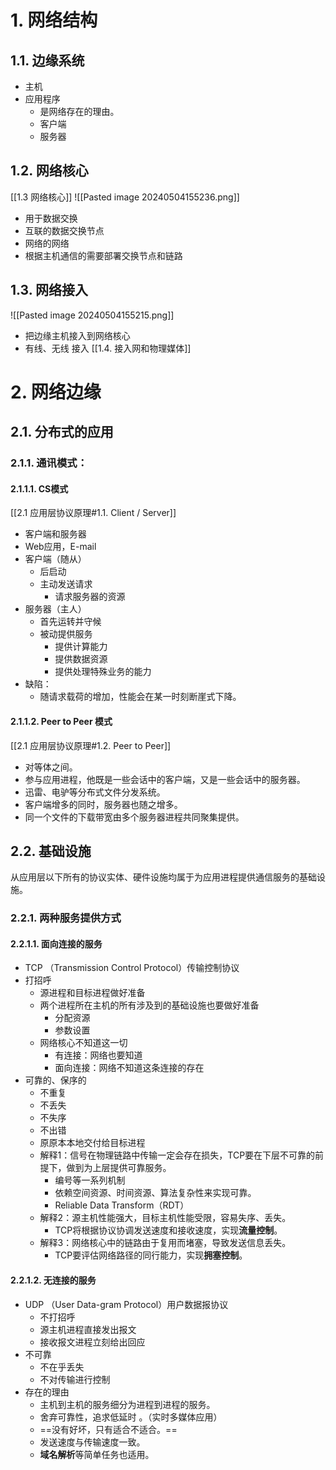 # 1. 网络结构
## 1.1. 边缘系统
- 主机
- 应用程序
	- 是网络存在的理由。
	- 客户端
	- 服务器
## 1.2. 网络核心
[[1.3 网络核心]]
![[Pasted image 20240504155236.png]]
- 用于数据交换
- 互联的数据交换节点
- 网络的网络
- 根据主机通信的需要部署交换节点和链路
## 1.3. 网络接入
![[Pasted image 20240504155215.png]]
- 把边缘主机接入到网络核心
- 有线、无线 接入
[[1.4. 接入网和物理媒体]]
# 2. 网络边缘
## 2.1. 分布式的应用
### 2.1.1. 通讯模式：
#### 2.1.1.1. CS模式
[[2.1 应用层协议原理#1.1. Client / Server]]
- 客户端和服务器
- Web应用，E-mail
- 客户端（随从）
	- 后启动
	- 主动发送请求
		- 请求服务器的资源
- 服务器（主人）
	- 首先运转并守候
	- 被动提供服务
		- 提供计算能力
		- 提供数据资源
		- 提供处理特殊业务的能力
- 缺陷：
	- 随请求载荷的增加，性能会在某一时刻断崖式下降。
#### 2.1.1.2. Peer to Peer 模式
[[2.1 应用层协议原理#1.2. Peer to Peer]]
- 对等体之间。
- 参与应用进程，他既是一些会话中的客户端，又是一些会话中的服务器。
- 迅雷、电驴等分布式文件分发系统。
- 客户端增多的同时，服务器也随之增多。
- 同一个文件的下载带宽由多个服务器进程共同聚集提供。
## 2.2. 基础设施
从应用层以下所有的协议实体、硬件设施均属于为应用进程提供通信服务的基础设施。
### 2.2.1. 两种服务提供方式
#### 2.2.1.1. 面向连接的服务
- TCP （Transmission Control Protocol）传输控制协议
- 打招呼
	- 源进程和目标进程做好准备
	- 两个进程所在主机的所有涉及到的基础设施也要做好准备
		- 分配资源
		- 参数设置
	- 网络核心不知道这一切
		- 有连接：网络也要知道
		- 面向连接：网络不知道这条连接的存在
- 可靠的、保序的
	- 不重复
	- 不丢失
	- 不失序
	- 不出错
	- 原原本本地交付给目标进程
	- 解释1：信号在物理链路中传输一定会存在损失，TCP要在下层不可靠的前提下，做到为上层提供可靠服务。
		- 编号等一系列机制
		- 依赖空间资源、时间资源、算法复杂性来实现可靠。
		- Reliable Data Transform（RDT）
	- 解释2：源主机性能强大，目标主机性能受限，容易失序、丢失。
		- TCP将根据协议协调发送速度和接收速度，实现**流量控制**。
	- 解释3：网络核心中的链路由于复用而堵塞，导致发送信息丢失。
		- TCP要评估网络路径的同行能力，实现**拥塞控制**。
#### 2.2.1.2. 无连接的服务
- UDP （User Data-gram Protocol）用户数据报协议
	- 不打招呼
	- 源主机进程直接发出报文
	- 接收报文进程立刻给出回应
- 不可靠
	- 不在乎丢失
	- 不对传输进行控制
- 存在的理由
	- 主机到主机的服务细分为进程到进程的服务。
	- 舍弃可靠性，追求低延时 。（实时多媒体应用）
	- ==没有好坏，只有适合不适合。==
	- 发送速度与传输速度一致。
	- **域名解析**等简单任务也适用。